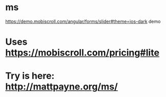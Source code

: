 # ms
https://demo.mobiscroll.com/angular/forms/slider#theme=ios-dark demo


# Uses https://mobiscroll.com/pricing#lite 

# Try is here: http://mattpayne.org/ms/

